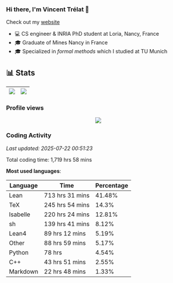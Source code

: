 ### Hi there, I'm Vincent Trélat 👋

Check out my [website](https://vtrelat.github.io)

-   💻 CS engineer & INRIA PhD student at Loria, Nancy, France
-   🎓 Graduate of Mines Nancy in France
-   🎓 Specialized in _formal methods_ which I studied at TU Munich

## 📊 **Stats**

| <img align="center" src="https://readme-stats.clckblog.space/api?username=VTrelat&show_icons=true&include_all_commits=true&theme=tokyonight&hide_border=true" /> | <img align="center" src="https://readme-stats.clckblog.space/api/top-langs/?username=VTrelat&layout=compact&theme=tokyonight&hide_border=true" /> |
| ---------------------------------------------------------------------------------------------------------------------------------------------------------------- | ------------------------------------------------------------------------------------------------------------------------------------------------- |

### Profile views

<p align="center">
 <img src="https://profile-counter.glitch.me/VTrelat/count.svg" />
</p>

<!--automations-->
### Coding Activity
_Last updated: 2025-07-22 00:51:23_

Total coding time: 1,719 hrs 58 mins

**Most used languages**:

| Language | Time | Percentage |
| ------------- | ------------- | ------------- |
| Lean | 713 hrs 31 mins | 41.48% |
| TeX | 245 hrs 54 mins | 14.3% |
| Isabelle | 220 hrs 24 mins | 12.81% |
| sh | 139 hrs 41 mins | 8.12% |
| Lean4 | 89 hrs 12 mins | 5.19% |
| Other | 88 hrs 59 mins | 5.17% |
| Python | 78 hrs | 4.54% |
| C++ | 43 hrs 51 mins | 2.55% |
| Markdown | 22 hrs 48 mins | 1.33% |

